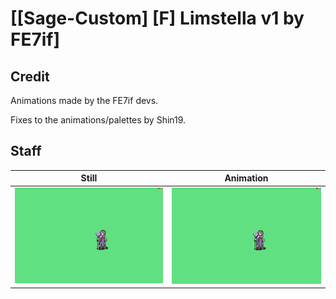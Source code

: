 # [\[Sage-Custom\] \[F\] Limstella v1 by FE7if]

## Credit

Animations made by the FE7if devs.

Fixes to the animations/palettes by Shin19.
	
## Staff

| Still | Animation |
| :---: | :-------: |
| ![Staff still](./Staff_000.png) | ![Staff animation](./Staff.gif) |
